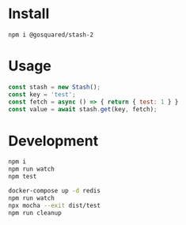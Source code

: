 # Install

    npm i @gosquared/stash-2

# Usage
```js
const stash = new Stash();
const key = 'test';
const fetch = async () => { return { test: 1 } }
const value = await stash.get(key, fetch);
```
# Development

```bash
npm i
npm run watch
npm test
```

```bash
docker-compose up -d redis
npm run watch
npx mocha --exit dist/test
npm run cleanup
```
